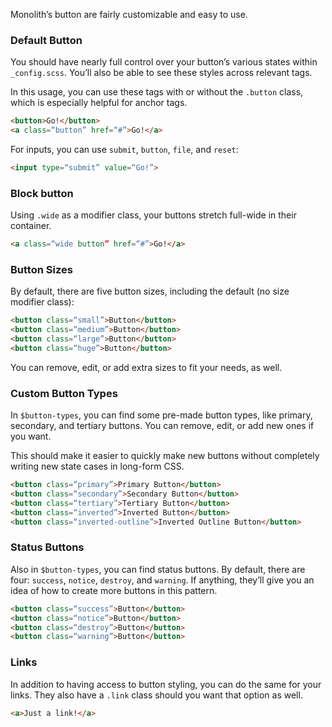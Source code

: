 Monolith’s button are fairly customizable and easy to use.

### Default Button

You should have nearly full control over your button’s various states within `_config.scss`. You’ll also be able to see these styles across relevant tags.

In this usage, you can use these tags with or without the `.button` class, which is especially helpful for anchor tags.

```html
<button>Go!</button>
<a class=“button” href=“#”>Go!</a>
```

For inputs, you can use `submit`, `button`, `file`, and `reset`:

```html
<input type=“submit” value=“Go!”>
```

### Block button

Using `.wide` as a modifier class, your buttons stretch full-wide in their container.

```html
<a class=“wide button” href=“#”>Go!</a>
```

### Button Sizes

By default, there are five button sizes, including the default (no size modifier class):

```html
<button class=“small”>Button</button>
<button class=“medium”>Button</button>
<button class=“large”>Button</button>
<button class=“huge”>Button</button>
```

You can remove, edit, or add extra sizes to fit your needs, as well.

### Custom Button Types

In `$button-types`, you can find some pre-made button types, like primary, secondary, and tertiary buttons. You can remove, edit, or add new ones if you want.

This should make it easier to quickly make new buttons without completely writing new state cases in long-form CSS.

```html
<button class=“primary”>Primary Button</button>
<button class=“secondary”>Secondary Button</button>
<button class=“tertiary”>Tertiary Button</button>
<button class=“inverted”>Inverted Button</button>
<button class=“inverted-outline”>Inverted Outline Button</button>
```

### Status Buttons

Also in `$button-types`, you can find status buttons. By default, there are four: `success`, `notice`, `destroy`, and `warning`. If anything, they’ll give you an idea of how to create more buttons in this pattern.

```html
<button class=“success”>Button</button>
<button class=“notice”>Button</button>
<button class=“destroy”>Button</button>
<button class=“warning”>Button</button>
```

### Links

In addition to having access to button styling, you can do the same for your links. They also have a `.link` class should you want that option as well.

```html
<a>Just a link!</a>
```
